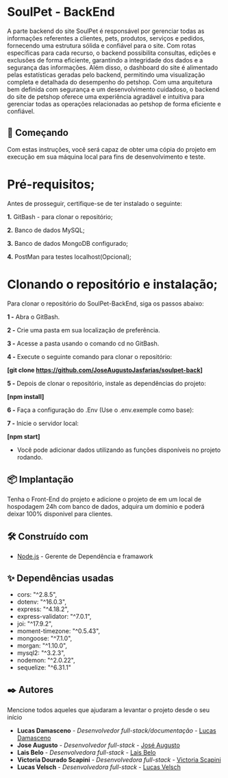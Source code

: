 # SoulPet - BackEnd

A parte backend do site SoulPet é responsável por gerenciar todas as informações referentes a clientes, pets, produtos, serviços e pedidos, fornecendo uma estrutura sólida e confiável para o site. Com rotas específicas para cada recurso, o backend possibilita consultas, edições e exclusões de forma eficiente, garantindo a integridade dos dados e a segurança das informações. Além disso, o dashboard do site é alimentado pelas estatísticas geradas pelo backend, permitindo uma visualização completa e detalhada do desempenho do petshop. Com uma arquitetura bem definida com segurança e um desenvolvimento cuidadoso, o backend do site de petshop oferece uma experiência agradável e intuitiva para gerenciar todas as operações relacionadas ao petshop de forma eficiente e confiável.

## 🚀 Começando

Com estas instruções, você será capaz de obter uma cópia do projeto em execução em sua máquina local para fins de desenvolvimento e teste.

# Pré-requisitos;

Antes de prosseguir, certifique-se de ter instalado o seguinte:

**1.** GitBash - para clonar o repositório;

**2.** Banco de dados MySQL;

**3.** Banco de dados MongoDB configurado;

**4.** PostMan para testes localhost(Opcional);

# Clonando o repositório e instalação;

Para clonar o repositório do SoulPet-BackEnd, siga os passos abaixo:

**1 -** Abra o GitBash.

**2 -** Crie uma pasta em sua localização de preferência.

**3 -** Acesse a pasta usando o comando cd no GitBash.

**4 -** Execute o seguinte comando para clonar o repositório:

**[git clone https://github.com/JoseAugustoJasfarias/soulpet-back]**

**5 -** Depois de clonar o repositório, instale as dependências do projeto:

**[npm install]**

**6 -** Faça a configuração do .Env (Use o .env.exemple como base):

**7 -** Inicie o servidor local:

**[npm start]**

- Você pode adicionar dados utilizando as funções disponíveis no projeto rodando.

## 📦 Implantação

Tenha o Front-End do projeto e adicione o projeto de em um local de hospodagem 24h com banco de dados, adquira um dominio e poderá deixar 100% disponivel para clientes.

## 🛠️ Construído com

* [Node.js](https://nodejs.org/en) - Gerente de Dependência e framawork

## ✨ Dependências usadas

* cors: "^2.8.5",
* dotenv: "^16.0.3",
* express: "^4.18.2",
* express-validator: "^7.0.1",
* joi: "^17.9.2",
* moment-timezone: "^0.5.43",
* mongoose: "^7.1.0",
* morgan: "^1.10.0",
* mysql2: "^3.2.3",
* nodemon: "^2.0.22",
* sequelize: "^6.31.1"

## ✒️ Autores

Mencione todos aqueles que ajudaram a levantar o projeto desde o seu início

* **Lucas Damasceno** - *Desenvolvedor full-stack/documentação* - [Lucas Damasceno](https://github.com/LuhD1)
* **Jose Augusto** - *Desenvolvedor full-stack* - [José Augusto](https://github.com/JoseAugustoJasfarias)
* **Lais Belo** - *Desenvolvedora full-stack* - [Lais Belo](https://github.com/Laisbelo)
* **Victoria Dourado Scapini** - *Desenvolvedora full-stack* - [Victoria Scapini](https://github.com/VicScapini)
* **Lucas Velsch** - *Desenvolvedora full-stack* - [Lucas Velsch](https://github.com/Velsch21)